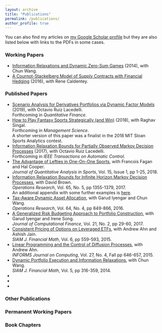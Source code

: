 ```yaml
---
layout: archive
title: "Publications"
permalink: /publications/
author_profile: true
---
```


<!---
{% if author.googlescholar %}
  You can find my articles on <u><a href="{{author.googlescholar}}">my Google Scholar profile</a></u>. 
{% endif %}

{% include base_path %}

{% for post in site.publications reversed %}
  {% include archive-single.html %}
{% endfor %} 
--->

You can also find my articles on [my Google Scholar profile](https://scholar.google.com/citations?user=cSXJYiUAAAAJ&hl=en) but they are also listed below with links to the PDFs in some cases.
### Working Papers
* [Information Relaxations and Dynamic Zero-Sum Games](https://arxiv.org/abs/1405.4347) (2014), with Chun Wang.
* [A Cournot-Stackelberg Model of Supply Contracts with Financial Hedging](https://martin-haugh.github.io/files/Research/Master_Cournot-Stackelberg_R1.pdf) (2016), with Rene Caldentey.

### Published Papers
* [Scenario Analysis for Derivatives Portfolios via Dynamic Factor Models](https://papers.ssrn.com/sol3/papers.cfm?abstract_id=3424127) (2019), with Octavio Ruiz Lacedelli.  
Forthcoming in _Quantitative Finance_.
* [How to Play Fantasy Sports Strategically (and Win)](https://papers.ssrn.com/sol3/papers.cfm?abstract_id=3393127) (2018), with Raghav Singal.  
Forthcoming in _Management Science_.  
A shorter version of this paper was a finalist in the 2018 MIT Sloan Sports Analytics contest.
* [Information Relaxation Bounds for Partially Observed Markov Decision Processes](https://martin-haugh.github.io/files/Research/POMDP_IR_March_2019.pdf) (2017), with Octavio Ruiz Lacedelli.  
Forthcoming in _IEEE Transactions on Automatic Control_.
* [The Advantage of Lefties in One-On-One Sports](https://www.degruyter.com/view/j/jqas.2019.15.issue-1/jqas-2017-0076/jqas-2017-0076.xml), with Francois Fagan and Hal Cooper.  
  _Journal of Quantitative Analysis in Sports_, Vol. 15, Issue 1, pp 1-25, 2018.
* [Information Relaxation Bounds for Infinite Horizon Markov Decision Processes](https://martin-haugh.github.io/files/Research/InfoRelaxation_OR.pdf), with David Brown.  
_Operations Research_, Vol. 65, No. 5, pp 1355-1379, 2017.  
An additional appendix with some further examples is [here](https://martin-haugh.github.io/files/Research/Infinite_Horizon_Online_Appendix.pdf).
* [Tax-Aware Dynamic Asset Allocation](https://martin-haugh.github.io/files/Research/OR_TaxAssetAllocation_Published.pdf), with Garud Iyengar and Chun Wang.  
_Operations Research_, Vol. 64, No. 4, pp 849-866, 2016.
* [A Generalized Risk Budgeting Approach to Portfolio Construction](https://martin-haugh.github.io/files/Research/A_generalized_risk_budgeting_approach.pdf), with Garud Iyengar and Irene Song.  
_Journal of Computational Finance_, Vol. 21, No. 2, pp 29-60, 2017.
* [Consistent Pricing of Options on Leveraged ETFs](https://epubs.siam.org/doi/pdf/10.1137/151003933), with Andrew Ahn and Ashish Jain.  
_SIAM J. Financial Math_, Vol. 6, pp 559-593, 2015.
* [Linear Programming and the Control of Diffusion Processes](https://martin-haugh.github.io/files/Research/LP_HJB_Duality.pdf), with Andrew Ahn.  
_INFORMS Journal on Computing_, Vol. 27, No. 4, Fall pp 646-657, 2015.
* [Dynamic Portfolio Execution and Information Relaxations](https://martin-haugh.github.io/files/Research/PublishedPortfolioExecution.pdf), with Chun Wang.  
_SIAM J. Financial Math_, Vol. 5, pp 316-359, 2014.
* 
* 
* 

### Other Publications


### Permanent  Working Papers


### Book Chapters
